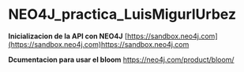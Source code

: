 # NEO4J_practica_LuisMigurlUrbez

**Inicializacion de la API con NEO4J**
[https://sandbox.neo4j.com](https://sandbox.neo4j.com)https://sandbox.neo4j.com

**Dcumentacion para usar el bloom** 
https://neo4j.com/product/bloom/
